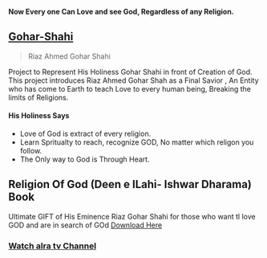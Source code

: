 **Now Every one Can Love and see God, Regardless of any Religion.**

## [Gohar-Shahi](https://gul7333.github.io/Gohar-Shahi/)

> Riaz Ahmed Gohar Shahi

Project to Represent His Holiness Gohar Shahi in front of Creation of God.
This project introduces Riaz Ahmed Gohar Shah as a Final Savior , An Entity who has come to Earth to teach Love to every human being, Breaking the limits of Religions.

#### His Holiness Says 

-   Love of God is extract of every religion.
-   Learn Spritualty to reach, recognize GOD, No matter which religon you follow.
-   The Only way to God is Through Heart.

## Religion Of God (Deen e ILahi- Ishwar Dharama) Book
  Ultimate GIFT of His Eminence Riaz Gohar Shahi for those who want tl love GOD and are in search of GOd 
  [Download Here](https://gohar-shahi/books)




### [Watch alra tv Channel](youtube.com/alratv)






